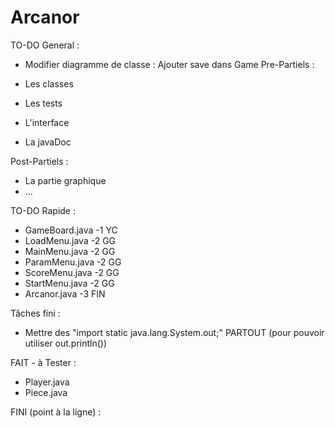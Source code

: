# Arcanor

TO-DO General :
- Modifier diagramme de classe : Ajouter save dans Game
Pre-Partiels :
  
- Les classes
- Les tests
- L'interface
- La javaDoc

Post-Partiels :
  
- La partie graphique
- ...

TO-DO Rapide :
- GameBoard.java -1 YC
- LoadMenu.java -2 GG
- MainMenu.java -2 GG
- ParamMenu.java -2 GG
- ScoreMenu.java -2 GG
- StartMenu.java -2 GG
- Arcanor.java -3 FIN

Tâches fini :
- Mettre des "import static java.lang.System.out;" PARTOUT (pour pouvoir utiliser out.println())

FAIT - à Tester :
- Player.java
- Piece.java

FINI (point à la ligne) :
